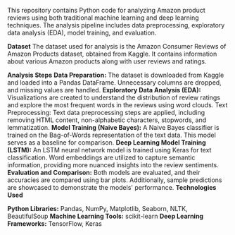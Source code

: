 This repository contains Python code for analyzing Amazon product reviews using both traditional machine learning and deep learning techniques. The analysis pipeline includes data preprocessing, exploratory data analysis (EDA), model training, and evaluation.

**Dataset**
The dataset used for analysis is the Amazon Consumer Reviews of Amazon Products dataset, obtained from Kaggle. It contains information about various Amazon products along with user reviews and ratings.

**Analysis Steps**
**Data Preparation:**
The dataset is downloaded from Kaggle and loaded into a Pandas DataFrame. Unnecessary columns are dropped, and missing values are handled.
**Exploratory Data Analysis (EDA):**
Visualizations are created to understand the distribution of review ratings and explore the most frequent words in the reviews using word clouds.
Text Preprocessing: Text data preprocessing steps are applied, including removing HTML content, non-alphabetic characters, stopwords, and lemmatization.
**Model Training (Naive Bayes):**
A Naive Bayes classifier is trained on the Bag-of-Words representation of the text data. This model serves as a baseline for comparison.
**Deep Learning Model Training (LSTM):**
An LSTM neural network model is trained using Keras for text classification. Word embeddings are utilized to capture semantic information, providing more nuanced insights into the review sentiments.
**Evaluation and Comparison:**
Both models are evaluated, and their accuracies are compared using bar plots. Additionally, sample predictions are showcased to demonstrate the models' performance.
**Technologies Used**

**Python Libraries:**   Pandas, NumPy, Matplotlib, Seaborn, NLTK, BeautifulSoup
**Machine Learning Tools:**    scikit-learn
**Deep Learning Frameworks:**    TensorFlow, Keras
